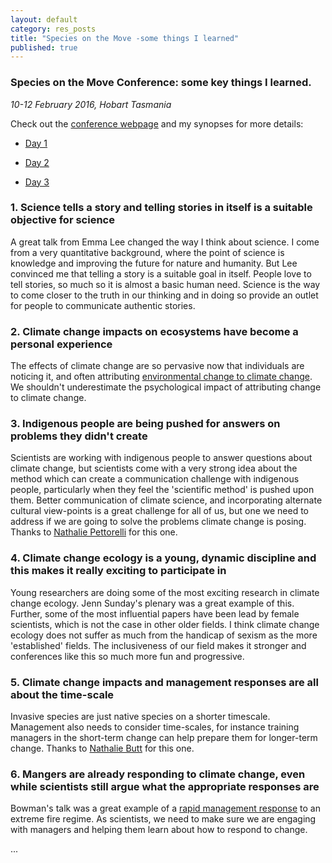 ```yaml
---
layout: default
category: res_posts
title: "Species on the Move -some things I learned"
published: true  
---
```



### Species on the Move Conference: some key things I learned.

*10-12 February 2016, Hobart Tasmania*

Check out the [conference webpage](http://www.speciesonthemove.com/provisional-program) and my synopses for more details:  

- [Day 1](/res_posts/2016/02/10/SoTM_day1_synopsis.html)  

- [Day 2](/res_posts/2016/02/11/SoTM_day2_synopsis.html)  

- [Day 3](/res_posts/2016/02/11/SoTM_day3_synopsis.html)   


### 1. Science tells a story and telling stories in itself is a suitable objective for science  

A great talk from Emma Lee changed the way I think about science. I come from a very quantitative background, where the point of science is knowledge and improving the future for nature and humanity. But Lee convinced me that telling a story is a suitable goal in itself. People love to tell stories, so much so it is almost a basic human need. Science is the way to come closer to the truth in our thinking and in doing so provide an outlet for people to communicate authentic stories.  

### 2. Climate change impacts on ecosystems have become a personal experience  

The effects of climate change are so pervasive now that individuals are noticing it, and often attributing [environmental change to climate change](https://icesjms.oxfordjournals.org/content/early/2015/11/09/icesjms.fsv192.full). We shouldn't underestimate the psychological impact of attributing change to climate change.  

### 3. Indigenous people are being pushed for answers on problems they didn't create  

Scientists are working with indigenous people to answer questions about climate change, but scientists come with a very strong idea about the method which can create a communication challenge with indigenous people, particularly when they feel the 'scientific method' is pushed upon them. Better communication of climate science, and incorporating alternate cultural view-points is a great challenge for all of us, but one we need to address if we are going to solve the problems climate change is posing. Thanks to [Nathalie Pettorelli](https://twitter.com/Pettorelli) for this one.   

### 4. Climate change ecology is a young, dynamic discipline and this makes it really exciting to participate in  

Young researchers are doing some of the most exciting research in climate change ecology. Jenn Sunday's plenary was a great example of this. Further, some of the most influential papers have been lead by female scientists, which is not the case in other older fields. I think climate change ecology does not suffer as much from the handicap of sexism as the more 'established' fields. The inclusiveness of our field makes it stronger and conferences like this so much more fun and progressive.  

### 5. Climate change impacts and management responses are all about the time-scale  

Invasive species are just native species on a shorter timescale. Management also needs to consider time-scales, for instance training managers in the short-term change can help prepare them for longer-term change.
Thanks to [Nathalie Butt](https://www.researchgate.net/profile/Nathalie_Butt) for this one.   


### 6. Mangers are already responding to climate change, even while scientists still argue what the appropriate responses are  

Bowman's talk was a great example of a [rapid management response](http://www.sciencedirect.com/science/article/pii/S0378112715000109) to an extreme fire regime. As scientists, we need to make sure we are engaging with managers and helping them learn about how to respond to change.  











...
